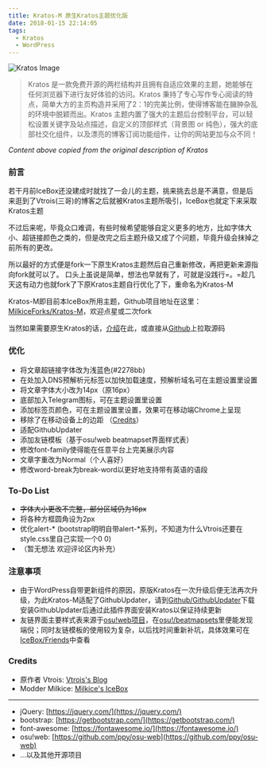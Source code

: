 ```yaml
---
title: Kratos-M 原生Kratos主题优化版
date: 2018-01-15 22:14:05
tags:
  - Kratos
  - WordPress
---
```


![Kratos Image](https://milkice.me/wp-content/uploads/2018/01/kratos-demo.png)
> Kratos 是一款免费开源的两栏结构并且拥有自适应效果的主题，她能够在任何浏览器下进行友好体验的访问。Kratos 秉持了专心写作专心阅读的特点，简单大方的主页构造并采用了2：1的完美比例，使得博客能在臃肿杂乱的环境中脱颖而出。Kratos 主题内置了强大的主题后台控制平台，可以轻松设置关键字及站点描述，自定义的顶部样式（背景图 or 纯色），强大的底部社交化组件，以及漂亮的博客订阅功能组件，让你的网站更加与众不同！

*Content above copied from the original description of Kratos*
### 前言
若干月前IceBox还没建成时就找了一会儿的主题，挑来挑去总是不满意，但是后来逛到了Vtrois(三哥)的博客之后就被Kratos主题所吸引，IceBox也就定下来采取Kratos主题

不过后来呢，毕竟众口难调，有些时候希望能够自定义更多的地方，比如字体大小、超链接颜色之类的，但是改完之后主题升级又成了个问题，毕竟升级会抹掉之前所有的更改。

所以最好的方式便是fork一下原生Kratos主题然后自己重新修改，再把更新来源指向fork就可以了。
口头上虽说是简单，想法也早就有了，可就是没践行=。=趁几天这有动力也就fork了下原Kratos主题自行优化了下，重命名为Kratos-M

Kratos-M即目前本IceBox所用主题，Github项目地址在这里：[MilkiceForks/Kratos-M](https://github.com/MilkiceForks/Kratos)，欢迎点星或二次fork

当然如果需要原生Kratos的话，[介绍](https://www.vtrois.com/theme-kratos.html)在此，或直接从[Github](https://github.com/Vtrois/Kratos)上拉取源码

### 优化
* 将文章超链接字体改为浅蓝色(#2278bb)
* 在<head>处加入DNS预解析元标签以加快加载速度，预解析域名可在主题设置里设置
* 将文章字体大小改为14px（原16px）
* 底部加入Telegram图标，可在主题设置里设置
* 添加标签页颜色，可在主题设置里设置，效果可在移动端Chrome上呈现
* 移除了在移动设备上的边距 （[Credits](http://16bing.com/2017/04/30/kratos-mobile-padding)）
* 适配GithubUpdater
* 添加友链模板（基于osu!web beatmapset界面样式表）
* 修改font-family使得能在任意平台上完美展示内容
* 文章字重改为Normal（个人喜好）
* 修改word-break为break-word以更好地支持带有英语的语段

### To-Do List
* <del>字体大小更改不完整，部分区域仍为16px</del>
* 将各种方框圆角设为2px
* 优化alert-* (bootstrap明明自带alert-*系列，不知道为什么Vtrois还要在style.css里自己实现一个0 0)
* （暂无想法 欢迎评论区内补充）

### 注意事项
* 由于WordPress自带更新组件的原因，原版Kratos在一次升级后便无法再次升级，为此Kratos-M适配了GithubUpdater，请到[Github/GithubUpdater](https://github.com/afragen/github-updater)下载安装GithubUpdater后通过此插件界面安装Kratos以保证持续更新
* 友链界面主要样式表来源于[osu!web项目](https://github.com/ppy/osu-web)，在[osu!/beatmapsets](https://osu.ppy.sh/beatmapsets)里便能发现端倪；同时友链模板的使用较为复杂，以后找时间重新补坑，具体效果可在[IceBox/Friends](https://milkice.me/friends)中查看

### Credits
* 原作者 Vtrois: [Vtrois's Blog](https://www.vtrois.com)
* Modder Milkice: [Milkice's IceBox](https://milkice.me)

---

* jQuery: [https://jquery.com/](https://jquery.com/)
* bootstrap: [https://getbootstrap.com/](https://getbootstrap.com/)
* font-awesome: [https://fontawesome.io/](https://fontawesome.io/)
* osu!web: [https://github.com/ppy/osu-web](https://github.com/ppy/osu-web)
* ...以及其他开源项目


